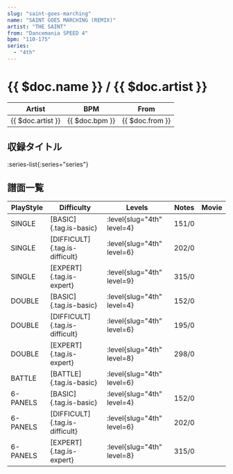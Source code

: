 ```yaml
---
slug: "saint-goes-marching"
name: "SAINT GOES MARCHING (REMIX)"
artist: "THE SAINT"
from: "Dancemania SPEED 4"
bpm: "110-175"
series:
  - "4th"
---
```


# {{ $doc.name }} / {{ $doc.artist }}

|Artist|BPM|From|
|------|---|----|
|{{ $doc.artist }}|{{ $doc.bpm }}|{{ $doc.from }}|

## 収録タイトル

:series-list{:series="series"}

## 譜面一覧

|PlayStyle|Difficulty|Levels|Notes|Movie|
|---------|----------|------|-----|-----|
|SINGLE|[BASIC]{.tag.is-basic}|<div class="field is-grouped is-grouped-multiline">:level{slug="4th" level=4}</div>|151/0||
|SINGLE|[DIFFICULT]{.tag.is-difficult}|<div class="field is-grouped is-grouped-multiline">:level{slug="4th" level=6}</div>|202/0||
|SINGLE|[EXPERT]{.tag.is-expert}|<div class="field is-grouped is-grouped-multiline">:level{slug="4th" level=9}</div>|315/0||
|DOUBLE|[BASIC]{.tag.is-basic}|<div class="field is-grouped is-grouped-multiline">:level{slug="4th" level=4}</div>|152/0||
|DOUBLE|[DIFFICULT]{.tag.is-difficult}|<div class="field is-grouped is-grouped-multiline">:level{slug="4th" level=6}</div>|195/0||
|DOUBLE|[EXPERT]{.tag.is-expert}|<div class="field is-grouped is-grouped-multiline">:level{slug="4th" level=8}</div>|298/0||
|BATTLE|[BATTLE]{.tag.is-basic}|<div class="field is-grouped is-grouped-multiline">:level{slug="4th" level=6}</div>|||
|6-PANELS|[BASIC]{.tag.is-basic}|<div class="field is-grouped is-grouped-multiline">:level{slug="4th" level=4}</div>|152/0||
|6-PANELS|[DIFFICULT]{.tag.is-difficult}|<div class="field is-grouped is-grouped-multiline">:level{slug="4th" level=6}</div>|202/0||
|6-PANELS|[EXPERT]{.tag.is-expert}|<div class="field is-grouped is-grouped-multiline">:level{slug="4th" level=8}</div>|315/0||
